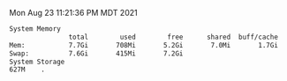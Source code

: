 Mon Aug 23 11:21:36 PM MDT 2021
```bash
System Memory
               total        used        free      shared  buff/cache   available
Mem:           7.7Gi       708Mi       5.2Gi       7.0Mi       1.7Gi       6.6Gi
Swap:          7.6Gi       415Mi       7.2Gi
System Storage
627M	.
```
